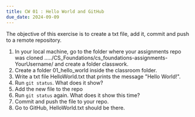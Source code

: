```yaml
---
title: CW 01 : Hello World and GitHub
due_date: 2024-09-09
---
```


The objective of this exercise is to create a txt file, add it, commit and push to a remote repository.

1. In your local machine, go to the folder where your assignments repo was cloned ...../CS_Foundations/cs_foundations-assignments-YourUsername/ and create a folder classwork.
2. Create a folder 01_hello_world inside the classroom folder.
3. Write a txt file HelloWorld.txt that prints the message "Hello World!".
4. Run `git status`. What does it show?
5. Add the new file to the repo
6. Run `git status` again. What does it show this time?
7. Commit and push the file to your repo.
8. Go to GitHub, HelloWorld.txt should be there.

